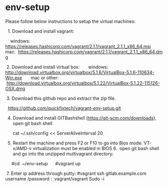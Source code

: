 # env-setup
Please follow below instructions to setup the virtual machines:

  1. Download and install vagrant:

    windows:     https://releases.hashicorp.com/vagrant/2.1.1/vagrant_2.1.1_x86_64.msi
    mac:  https://releases.hashicorp.com/vagrant/2.1.1/vagrant_2.1.1_x86_64.dmg

 2. Download and install virtual box:
      windows:          http://download.virtualbox.org/virtualbox/5.1.6/VirtualBox-5.1.6-110634-Win.exe
      mac or other:  http://download.virtualbox.org/virtualbox/5.1.22/VirtualBox-5.1.22-115126-OSX.dmg


 3. Download this github repo and extract the zip file.

  https://github.com/quickfixtech/vagrant-env-setup.git

4. Download and install GITBashshell (https://git-scm.com/downloads), open git bash shell
      
      cat ~/.ssh/config << ServerAliveInterval 20
         

5. Restart the machine and press F2 or F10 to go into Bios mode. VT-x/AMD-v virtualization must be enabled in BIOS
6.  open git bash shell and go into the unzipped multivagrant directory:

     #cd  ~/env-setup
     #vagrant up
     
          

 7. Enter ip address through putty:
       #vagrant ssh gitlab.example.com
         username /password :  vagrant/vagrant
         Sudo -i
  
